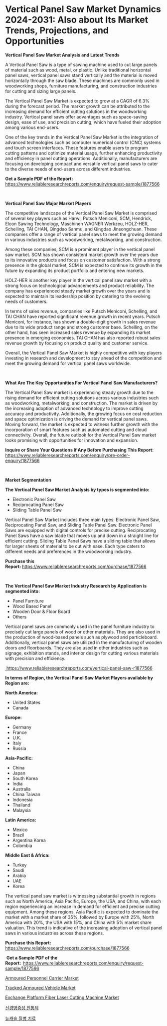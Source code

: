 <p><h1>Vertical Panel Saw Market Dynamics 2024-2031: Also about Its Market Trends, Projections, and Opportunities</h1></p><p><strong>Vertical Panel Saw Market Analysis and Latest Trends</strong></p>
<p><p>A Vertical Panel Saw is a type of sawing machine used to cut large panels of material such as wood, metal, or plastic. Unlike traditional horizontal panel saws, vertical panel saws stand vertically and the material is moved horizontally through the saw blade. These machines are commonly used in woodworking shops, furniture manufacturing, and construction industries for cutting and sizing large panels.</p><p>The Vertical Panel Saw Market is expected to grow at a CAGR of 6.3% during the forecast period. The market growth can be attributed to the increasing demand for efficient cutting solutions in the woodworking industry. Vertical panel saws offer advantages such as space-saving design, ease of use, and precision cutting, which have fueled their adoption among various end-users.</p><p>One of the key trends in the Vertical Panel Saw Market is the integration of advanced technologies such as computer numerical control (CNC) systems and touch screen interfaces. These features enable users to program cutting patterns and optimize material usage, further enhancing productivity and efficiency in panel cutting operations. Additionally, manufacturers are focusing on developing compact and versatile vertical panel saws to cater to the diverse needs of end-users across different industries.</p></p>
<p><strong>Get a Sample PDF of the Report:&nbsp;</strong> <a href="https://www.reliableresearchreports.com/enquiry/request-sample/1877566">https://www.reliableresearchreports.com/enquiry/request-sample/1877566</a></p>
<p>&nbsp;</p>
<p><strong>Vertical Panel Saw Major Market Players</strong></p>
<p><p>The competitive landscape of the Vertical Panel Saw Market is comprised of several key players such as Harwi, Putsch Meniconi, SCM, Hendrick, Elcon Sawing Technology, Maschinen WAGNER Werkzeu, HOLZ-HER, Schelling, TAI CHAN, Qingdao Sanmu, and Qingdao Jinsongchuan. These companies offer a range of vertical panel saws to meet the growing demand in various industries such as woodworking, metalworking, and construction.</p><p>Among these companies, SCM is a prominent player in the vertical panel saw market. SCM has shown consistent market growth over the years due to its innovative products and focus on customer satisfaction. With a strong presence in the global market, SCM is expected to continue its growth in the future by expanding its product portfolio and entering new markets.</p><p>HOLZ-HER is another key player in the vertical panel saw market with a strong focus on technological advancements and product reliability. The company has experienced steady market growth over the years and is expected to maintain its leadership position by catering to the evolving needs of customers.</p><p>In terms of sales revenue, companies like Putsch Meniconi, Schelling, and TAI CHAN have reported significant revenue growth in recent years. Putsch Meniconi, for instance, has shown a double-digit growth in sales revenue due to its wide product range and strong customer base. Schelling, on the other hand, has seen increased sales revenue by expanding its market presence in emerging economies. TAI CHAN has also reported robust sales revenue growth by focusing on product quality and customer service.</p><p>Overall, the Vertical Panel Saw Market is highly competitive with key players investing in research and development to stay ahead of the competition and meet the growing demand for vertical panel saws worldwide.</p></p>
<p>&nbsp;</p>
<p><strong>What Are The Key Opportunities For Vertical Panel Saw Manufacturers?</strong></p>
<p><p>The Vertical Panel Saw market is experiencing steady growth due to the rising demand for efficient cutting solutions across various industries such as woodworking, metalworking, and construction. The market is driven by the increasing adoption of advanced technology to improve cutting accuracy and productivity. Additionally, the growing focus on cost reduction and space optimization is driving the demand for vertical panel saws. Moving forward, the market is expected to witness further growth with the incorporation of smart features such as automated cutting and cloud connectivity. Overall, the future outlook for the Vertical Panel Saw market looks promising with opportunities for innovation and expansion.</p></p>
<p><strong>Inquire or Share Your Questions If Any Before Purchasing This Report:</strong> <a href="https://www.reliableresearchreports.com/enquiry/pre-order-enquiry/1877566">https://www.reliableresearchreports.com/enquiry/pre-order-enquiry/1877566</a></p>
<p>&nbsp;</p>
<p><strong>Market Segmentation</strong></p>
<p><strong>The Vertical Panel Saw Market Analysis by types is segmented into:</strong></p>
<p><ul><li>Electronic Panel Saw</li><li>Reciprocating Panel Saw</li><li>Sliding Table Panel Saw</li></ul></p>
<p><p>Vertical Panel Saw Market includes three main types: Electronic Panel Saw, Reciprocating Panel Saw, and Sliding Table Panel Saw. Electronic Panel Saws are equipped with digital controls for precise cutting. Reciprocating Panel Saws have a saw blade that moves up and down in a straight line for efficient cutting. Sliding Table Panel Saws have a sliding table that allows for larger sheets of material to be cut with ease. Each type caters to different needs and preferences in the woodworking industry.</p></p>
<p><strong>Purchase this Report:&nbsp;</strong><a href="https://www.reliableresearchreports.com/purchase/1877566">https://www.reliableresearchreports.com/purchase/1877566</a></p>
<p>&nbsp;</p>
<p><strong>The Vertical Panel Saw Market Industry Research by Application is segmented into:</strong></p>
<p><ul><li>Panel Furniture</li><li>Wood Based Panel</li><li>Wooden Door & Floor Board</li><li>Others</li></ul></p>
<p><p>Vertical panel saws are commonly used in the panel furniture industry to precisely cut large panels of wood or other materials. They are also used in the production of wood-based panels such as plywood and particleboard. Additionally, vertical panel saws are utilized in the manufacturing of wooden doors and floorboards. They are also used in other industries such as signage, exhibition stands, and interior design for cutting various materials with precision and efficiency.</p></p>
<p><a href="https://www.reliableresearchreports.com/vertical-panel-saw-r1877566">&nbsp;https://www.reliableresearchreports.com/vertical-panel-saw-r1877566</a></p>
<p><strong>In terms of Region, the Vertical Panel Saw Market Players available by Region are:</strong></p>
<p>
    <p> <strong> North America: </strong>
        <ul>
            <li>United States</li>
            <li>Canada</li>
        </ul>
        </p> 
    <p> <strong> Europe: </strong>
        <ul>
            <li>Germany</li>
            <li>France</li>
            <li>U.K.</li>
            <li>Italy</li>
            <li>Russia</li>
        </ul>
        </p> 
    <p> <strong> Asia-Pacific: </strong>
        <ul>
            <li>China</li>
            <li>Japan</li>
            <li>South Korea</li>
            <li>India</li>
            <li>Australia</li>
            <li>China Taiwan</li>
            <li>Indonesia</li>
            <li>Thailand</li>
            <li>Malaysia</li>
        </ul>
        </p> 
    <p> <strong> Latin America: </strong>
        <ul>
            <li>Mexico</li>
            <li>Brazil</li>
            <li>Argentina Korea</li>
            <li>Colombia</li>
        </ul>
        </p> 
    <p> <strong> Middle East & Africa: </strong>
        <ul>
            <li>Turkey</li>
            <li>Saudi</li>
            <li>Arabia</li>
            <li>UAE</li>
            <li>Korea</li>
        </ul>
    </p>
    </p>
<p><p>The vertical panel saw market is witnessing substantial growth in regions such as North America, Asia Pacific, Europe, the USA, and China, with each region experiencing an increase in demand for efficient and precise cutting equipment. Among these regions, Asia Pacific is expected to dominate the market with a market share of 35%, followed by Europe with 25%, North America with 20%, the USA with 15%, and China with 5% market share valuation. This trend is indicative of the increasing adoption of vertical panel saws in various industries across these regions.</p></p>
<p><strong>Purchase this Report: </strong><a href="https://www.reliableresearchreports.com/purchase/1877566">https://www.reliableresearchreports.com/purchase/1877566</a></p>
<p>&nbsp;<strong>Get a Sample PDF of the Report:&nbsp;&nbsp;</strong><a href="https://www.reliableresearchreports.com/enquiry/request-sample/1877566">https://www.reliableresearchreports.com/enquiry/request-sample/1877566</a></p>
<p><strong></strong></p>
<p><p><a href="https://github.com/yadanielu/Market-Research-Report-List-1/blob/main/armoured-personnel-carrier-market.md">Armoured Personnel Carrier Market</a></p><p><a href="https://github.com/AnnChovey2023/Market-Research-Report-List-2/blob/main/tracked-armoured-vehicle-market.md">Tracked Armoured Vehicle Market</a></p><p><a href="https://github.com/ZackaryHalvorson2023/Market-Research-Report-List-2/blob/main/exchange-platform-fiber-laser-cutting-machine-market.md">Exchange Platform Fiber Laser Cutting Machine Market</a></p><p><a href="https://github.com/CliftonFisher9067/Market-Research-Report-List-3/blob/main/886335369110.md">신경병증성 진통제</a></p><p><a href="https://github.com/fernandotryO5lson96765/Market-Research-Report-List-3/blob/main/169717469112.md">뉴캐슬 질병 치료</a></p></p>